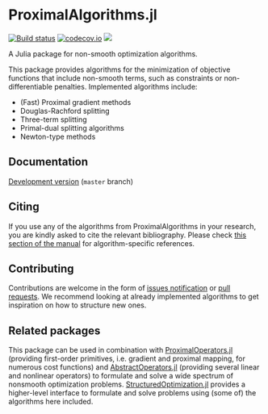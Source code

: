 # ProximalAlgorithms.jl

[![Build status](https://github.com/JuliaFirstOrder/ProximalAlgorithms.jl/workflows/CI/badge.svg)](https://github.com/JuliaFirstOrder/ProximalAlgorithms.jl/actions?query=workflow%3ACI)
[![codecov.io](http://codecov.io/github/JuliaFirstOrder/ProximalAlgorithms.jl/coverage.svg?branch=master)](http://codecov.io/github/JuliaFirstOrderProximalAlgorithms.jl?branch=master)
[![](https://img.shields.io/badge/docs-dev-blue.svg)](https://juliafirstorder.github.io/ProximalAlgorithms.jl/dev)

A Julia package for non-smooth optimization algorithms.

This package provides algorithms for the minimization of objective functions
that include non-smooth terms, such as constraints or non-differentiable penalties.
Implemented algorithms include:
* (Fast) Proximal gradient methods
* Douglas-Rachford splitting
* Three-term splitting
* Primal-dual splitting algorithms
* Newton-type methods

## Documentation

[Development version](https://juliafirstorder.github.io/ProximalAlgorithms.jl/dev) (`master` branch)

## Citing

If you use any of the algorithms from ProximalAlgorithms in your research, you are kindly asked to cite the relevant bibliography.
Please check [this section of the manual](https://juliafirstorder.github.io/ProximalAlgorithms.jl/dev/implemented_algorithms/) for algorithm-specific references.

## Contributing

Contributions are welcome in the form of [issues notification](https://github.com/JuliaFirstOrder/ProximalAlgorithms.jl/issues) or [pull requests](https://github.com/JuliaFirstOrder/ProximalAlgorithms.jl/pulls). We recommend looking at already implemented algorithms to get inspiration on how to structure new ones.

## Related packages

This package can be used in combination with [ProximalOperators.jl](https://github.com/JuliaFirstOrder/ProximalOperators.jl) (providing first-order primitives, i.e. gradient and proximal mapping, for numerous cost functions) and [AbstractOperators.jl](https://github.com/kul-forbes/AbstractOperators.jl) (providing several linear and nonlinear operators) to formulate and solve a wide spectrum of nonsmooth optimization problems.
[StructuredOptimization.jl](https://github.com/JuliaFirstOrder/StructuredOptimization.jl) provides a higher-level interface to formulate and solve problems using (some of) the algorithms here included.
